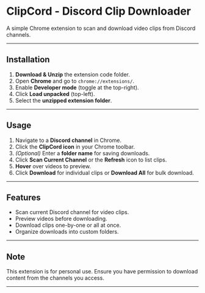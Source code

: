 # ClipCord - Discord Clip Downloader

A simple Chrome extension to scan and download video clips from Discord channels.

---

## Installation

1. **Download & Unzip** the extension code folder.
2. Open **Chrome** and go to `chrome://extensions/`.
3. Enable **Developer mode** (toggle at the top-right).
4. Click **Load unpacked** (top-left).
5. Select the **unzipped extension folder**.

---

## Usage

1. Navigate to a **Discord channel** in Chrome.
2. Click the **ClipCord icon** in your Chrome toolbar.
3. *(Optional)* Enter a **folder name** for saving downloads.
4. Click **Scan Current Channel** or the **Refresh** icon to list clips.
5. **Hover** over videos to preview.
6. Click **Download** for individual clips or **Download All** for bulk download.

---

## Features

- Scan current Discord channel for video clips.
- Preview videos before downloading.
- Download clips one-by-one or all at once.
- Organize downloads into custom folders.

---

## Note

This extension is for personal use. Ensure you have permission to download content from the channels you access.

---
